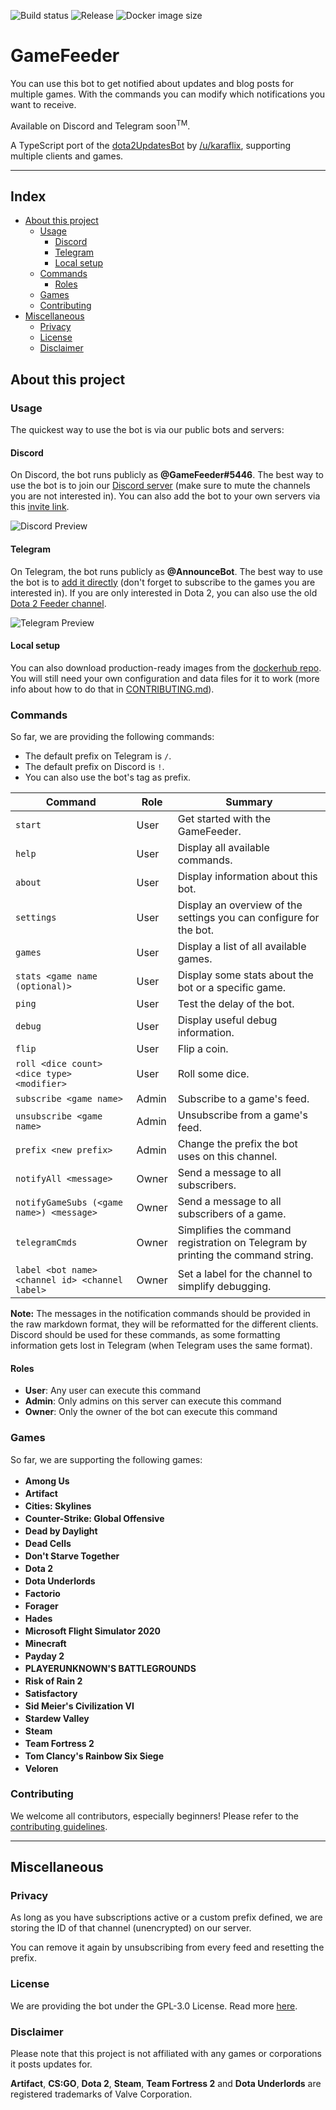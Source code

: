 ![Build status](https://github.com/GameFeeder/GameFeeder/workflows/ci-flow/badge.svg)
![Release](https://img.shields.io/github/v/release/GameFeeder/GameFeeder)
![Docker image size](https://img.shields.io/docker/image-size/gamefeeder/gamefeeder/latest)

# GameFeeder <!-- omit in toc -->

You can use this bot to get notified about updates and blog posts for multiple games. With the commands you can modify which notifications you want to receive.

Available on Discord and Telegram soon<sup>TM</sup>.

A TypeScript port of the [dota2UpdatesBot](https://github.com/zachkont/dotaUpdatesBot) by [/u/karaflix](https://www.reddit.com/message/compose/?to=karaflix), supporting multiple clients and games.

---

## Index <!-- omit in toc -->

- [About this project](#about-this-project)
  - [Usage](#usage)
    - [Discord](#discord)
    - [Telegram](#telegram)
    - [Local setup](#local-setup)
  - [Commands](#commands)
    - [Roles](#roles)
  - [Games](#games)
  - [Contributing](#contributing)
- [Miscellaneous](#miscellaneous)
  - [Privacy](#privacy)
  - [License](#license)
  - [Disclaimer](#disclaimer)

## About this project

### Usage

The quickest way to use the bot is via our public bots and servers:

#### Discord

On Discord, the bot runs publicly as **@GameFeeder#5446**. The best way to use the bot is to join our [Discord server](https://discord.gg/hFNRHE5) (make sure to mute the channels you are not interested in). You can also add the bot to your own servers via this [invite link](https://discordapp.com/oauth2/authorize?&client_id=626677125105188884&scope=bot&permissions=18432).

![Discord Preview](https://imgur.com/62T4GBa.png)

#### Telegram

On Telegram, the bot runs publicly as **@AnnounceBot**. The best way to use the bot is to [add it directly](https://telegram.me/AnnounceBot) (don't forget to subscribe to the games you are interested in). If you are only interested in Dota 2, you can also use the old [Dota 2 Feeder channel](https://t.me/dota2feeder).

![Telegram Preview](https://imgur.com/7uRNQ8k.png)

#### Local setup

You can also download production-ready images from the [dockerhub repo](https://hub.docker.com/r/gamefeeder/gamefeeder/tags). You will still need your own configuration and data files for it to work (more info about how to do that in [CONTRIBUTING.md](CONTRIBUTING.md)).

### Commands

So far, we are providing the following commands:

- The default prefix on Telegram is `/`.
- The default prefix on Discord is `!`.
- You can also use the bot's tag as prefix.

| Command                                         | Role  | Summary                                                                         |
| ----------------------------------------------- | ----- | ------------------------------------------------------------------------------- |
| `start`                                         | User  | Get started with the GameFeeder.                                                |
| `help`                                          | User  | Display all available commands.                                                 |
| `about`                                         | User  | Display information about this bot.                                             |
| `settings`                                      | User  | Display an overview of the settings you can configure for the bot.              |
| `games`                                         | User  | Display a list of all available games.                                          |
| `stats <game name (optional)>`                  | User  | Display some stats about the bot or a specific game.                            |
| `ping`                                          | User  | Test the delay of the bot.                                                      |
| `debug`                                         | User  | Display useful debug information.                                               |
| `flip`                                          | User  | Flip a coin.                                                                    |
| `roll <dice count> <dice type> <modifier>`      | User  | Roll some dice.                                                                 |
| `subscribe <game name>`                         | Admin | Subscribe to a game's feed.                                                     |
| `unsubscribe <game name>`                       | Admin | Unsubscribe from a game's feed.                                                 |
| `prefix <new prefix>`                           | Admin | Change the prefix the bot uses on this channel.                                 |
| `notifyAll <message>`                           | Owner | Send a message to all subscribers.                                              |
| `notifyGameSubs (<game name>) <message>`        | Owner | Send a message to all subscribers of a game.                                    |
| `telegramCmds`                                  | Owner | Simplifies the command registration on Telegram by printing the command string. |
| `label <bot name> <channel id> <channel label>` | Owner | Set a label for the channel to simplify debugging.                              |

**Note:** The messages in the notification commands should be provided in the raw markdown format, they will be reformatted for the different clients. Discord should be used for these commands, as some formatting information gets lost in Telegram (when Telegram uses the same format).

#### Roles

- **User**: Any user can execute this command
- **Admin**: Only admins on this server can execute this command
- **Owner**: Only the owner of the bot can execute this command

### Games

So far, we are supporting the following games:

- <strong align="left">Among Us</strong> <img src="https://imgur.com/ey1SDhy.jpg" height="17px"/>
- <strong align="left">Artifact</strong> <img src="https://i.imgur.com/DblOFap.png" height="17px"/>
- <strong align="left">Cities: Skylines</strong> <img src="https://imgur.com/zRjxsWw.jpg" height="17px"/>
- <strong align="left">Counter-Strike: Global Offensive</strong> <img src="https://i.imgur.com/2ONuRD3.png" height="17px"/>
- <strong align="left">Dead by Daylight</strong> <img src="https://imgur.com/fVn0tRs.jpg" height="17px"/>
- <strong align="left">Dead Cells</strong> <img src="https://imgur.com/pBgwuv6.jpg" height="17px"/>
- <strong align="left">Don't Starve Together</strong> <img src="https://imgur.com/oRZpbb3.jpg" height="17px"/>
- <strong align="left">Dota 2</strong> <img src="https://i.imgur.com/aRVbvDh.png" height="17px"/>
- <strong align="left">Dota Underlords</strong> <img src="https://i.imgur.com/gaYsZ7Z.png" height="17px"/>
- <strong align="left">Factorio</strong> <img src="https://i.imgur.com/7D0A9eT.png" height="17px"/>
- <strong align="left">Forager</strong> <img src="https://imgur.com/tqLE7vm.jpg" height="17px"/>
- <strong align="left">Hades</strong> <img src="https://imgur.com/VHWSO4y.jpg" height="17px"/>
- <strong align="left">Microsoft Flight Simulator 2020</strong> <img src="https://imgur.com/VLPzilS.jpg" height="17px"/>
- <strong align="left">Minecraft</strong> <img src="https://imgur.com/GKVk9ve.png" height="17px"/>
- <strong align="left">Payday 2</strong> <img src="https://imgur.com/oblgpMY.jpg" height="17px"/>
- <strong align="left">PLAYERUNKNOWN'S BATTLEGROUNDS</strong> <img src="https://imgur.com/Emx9o83.jpg" height="17px"/>
- <strong align="left">Risk of Rain 2</strong> <img src="https://imgur.com/oQhrK1N.jpg" height="17px"/>
- <strong align="left">Satisfactory</strong> <img src="https://i.imgur.com/RgtzvdT.png" height="17px"/>
- <strong align="left">Sid Meier's Civilization VI</strong> <img src="https://imgur.com/jKlh55f.jpg" height="17px"/>
- <strong align="left">Stardew Valley</strong> <img src="https://imgur.com/cgm7M2G.jpg" height="17px"/>
- <strong align="left">Steam</strong> <img src="https://i.imgur.com/QbzZxrC.png" height="17px"/>
- <strong align="left">Team Fortress 2</strong> <img src="https://i.imgur.com/zaQObOc.png" height="17px"/>
- <strong align="left">Tom Clancy's Rainbow Six Siege</strong> <img src="https://imgur.com/CtLj8WV.jpg" height="17px"/>
- <strong align="left">Veloren</strong> <img src="https://veloren.net/Logo_Square.png" height="17px"/>

### Contributing

We welcome all contributors, especially beginners! Please refer to the [contributing guidelines](CONTRIBUTE.md).

---

## Miscellaneous

### Privacy

As long as you have subscriptions active or a custom prefix defined, we are storing the ID of that channel (unencrypted) on our server.

You can remove it again by unsubscribing from every feed and resetting the prefix.

### License

We are providing the bot under the GPL-3.0 License. Read more [here](LICENSE).

### Disclaimer

Please note that this project is not affiliated with any games or corporations it posts updates for.

**Artifact**, **CS:GO**, **Dota 2**, **Steam**, **Team Fortress 2** and **Dota Underlords** are registered trademarks of Valve Corporation.
